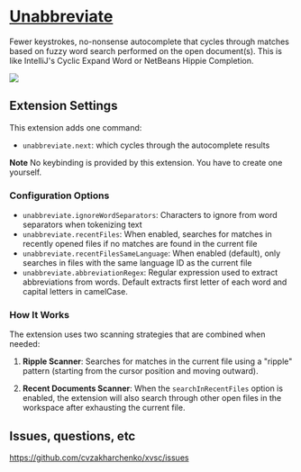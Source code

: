 # [Unabbreviate](https://marketplace.visualstudio.com/items?itemName=cvzakharchenko.unabbreviate)

Fewer keystrokes, no-nonsense autocomplete that cycles through matches based on fuzzy word search performed on the open document(s). This is like IntelliJ's Cyclic Expand Word or NetBeans Hippie Completion.

![](https://raw.githubusercontent.com/msafi/xvsc/master/simpleAutocomplete/demoFiles/demo.gif)

## Extension Settings

This extension adds one command:

* `unabbreviate.next`: which cycles through the autocomplete results

**Note** No keybinding is provided by this extension. You have to create one yourself.

### Configuration Options

* `unabbreviate.ignoreWordSeparators`: Characters to ignore from word separators when tokenizing text
* `unabbreviate.recentFiles`: When enabled, searches for matches in recently opened files if no matches are found in the current file
* `unabbreviate.recentFilesSameLanguage`: When enabled (default), only searches in files with the same language ID as the current file
* `unabbreviate.abbreviationRegex`: Regular expression used to extract abbreviations from words. Default extracts first letter of each word and capital letters in camelCase.

### How It Works

The extension uses two scanning strategies that are combined when needed:

1. **Ripple Scanner**: Searches for matches in the current file using a "ripple" pattern (starting from the cursor position and moving outward).

2. **Recent Documents Scanner**: When the `searchInRecentFiles` option is enabled, the extension will also search through other open files in the workspace after exhausting the current file.

## Issues, questions, etc

https://github.com/cvzakharchenko/xvsc/issues
